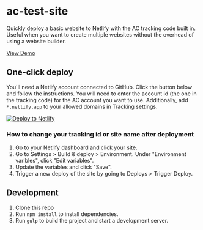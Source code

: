 # ac-test-site
Quickly deploy a basic website to Netlify with the AC tracking code built in. Useful when you want to create multiple websites without the overhead of using a website builder.

[View Demo](https://ac-test-site.netlify.app/)

## One-click deploy
You'll need a Netlify account connected to GitHub. Click the button below and follow the instructions. You will need to enter the account id (the one in the tracking code) for the AC account you want to use. Additionally, add `*.netlify.app` to your allowed domains in Tracking settings.

[![Deploy to Netlify](https://www.netlify.com/img/deploy/button.svg)](https://app.netlify.com/start/deploy?repository=https://github.com/NickCiliak/ac-test-site)

### How to change your tracking id or site name after deployment
1. Go to your Netlify dashboard and click your site.
2. Go to Settings > Build & deploy > Environment. Under "Environment varibles", click "Edit variables".
3. Update the variables and click "Save".
4. Trigger a new deploy of the site by going to Deploys > Trigger Deploy.

## Development
1. Clone this repo
2. Run `npm install` to install dependencies.
3. Run `gulp` to build the project and start a development server.
